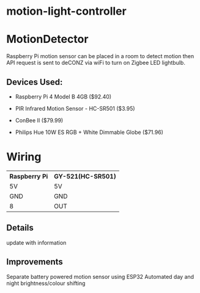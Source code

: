 # motion-light-controller

# MotionDetector
Raspberry Pi motion sensor can be placed in a room to detect motion then API request is sent to deCONZ via wiFi to turn on Zigbee LED lightbulb.

Devices Used:
------
- Raspberry Pi 4 Model B 4GB ($92.40)

- PIR Infrared Motion Sensor - HC-SR501 ($3.95)

- ConBee II ($79.99)

- Philips Hue 10W ES RGB + White Dimmable Globe ($71.96)

Wiring
======
<table>
  <tr>
    <th>Raspberry Pi</th>     <th>GY-521(HC-SR501)</th></tr>
  <tr><td>5V</td><td>5V</td></tr>
  <tr><td>GND</td><td>GND</td></tr>
  <tr><td>8</td><td>OUT</td></tr>
</table>

Details
----
update with information

Improvements
-----
Separate battery powered motion sensor using ESP32
Automated day and night brightness/colour shifting 
